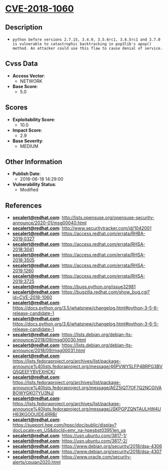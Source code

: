 
# [CVE-2018-1060](http://lists.opensuse.org/opensuse-security-announce/2020-01/msg00040.html)

## Description

- `python before versions 2.7.15, 3.4.9, 3.5.6rc1, 3.6.5rc1 and 3.7.0 is vulnerable to catastrophic backtracking in pop3lib's apop() method. An attacker could use this flaw to cause denial of service.`

## Cvss Data

- **Access Vector**:
  - NETWORK
- **Base Score**:
  - 5.0

## Scores

- **Exploitability Score**:
  - 10.0
- **Impact Score**:
  - 2.9
- **Base Severity**:
  - MEDIUM

## Other Information

- **Publish Date**:
  - 2018-06-18 14:29:00
- **Vulnerability Status**:
  - Modified

## References

- **secalert@redhat.com**: http://lists.opensuse.org/opensuse-security-announce/2020-01/msg00040.html
- **secalert@redhat.com**: http://www.securitytracker.com/id/1042001
- **secalert@redhat.com**: https://access.redhat.com/errata/RHBA-2019:0327
- **secalert@redhat.com**: https://access.redhat.com/errata/RHSA-2018:3041
- **secalert@redhat.com**: https://access.redhat.com/errata/RHSA-2018:3505
- **secalert@redhat.com**: https://access.redhat.com/errata/RHSA-2019:1260
- **secalert@redhat.com**: https://access.redhat.com/errata/RHSA-2019:3725
- **secalert@redhat.com**: https://bugs.python.org/issue32981
- **secalert@redhat.com**: https://bugzilla.redhat.com/show_bug.cgi?id=CVE-2018-1060
- **secalert@redhat.com**: https://docs.python.org/3.5/whatsnew/changelog.html#python-3-5-6-release-candidate-1
- **secalert@redhat.com**: https://docs.python.org/3.6/whatsnew/changelog.html#python-3-6-5-release-candidate-1
- **secalert@redhat.com**: https://lists.debian.org/debian-lts-announce/2018/09/msg00030.html
- **secalert@redhat.com**: https://lists.debian.org/debian-lts-announce/2018/09/msg00031.html
- **secalert@redhat.com**: https://lists.fedoraproject.org/archives/list/package-announce%40lists.fedoraproject.org/message/46PVWY5LFP4BRPG3BVQ5QEEFYBVEXHCK/
- **secalert@redhat.com**: https://lists.fedoraproject.org/archives/list/package-announce%40lists.fedoraproject.org/message/AEZ5IQT7OF7Q2NCGIVABOWYGKO7YU3NJ/
- **secalert@redhat.com**: https://lists.fedoraproject.org/archives/list/package-announce%40lists.fedoraproject.org/message/JSKPGPZQNTAULHW4UH63KGOOUIDE4RRB/
- **secalert@redhat.com**: https://support.hpe.com/hpsc/doc/public/display?docLocale=en_US&docId=emr_na-hpesbst03951en_us
- **secalert@redhat.com**: https://usn.ubuntu.com/3817-1/
- **secalert@redhat.com**: https://usn.ubuntu.com/3817-2/
- **secalert@redhat.com**: https://www.debian.org/security/2018/dsa-4306
- **secalert@redhat.com**: https://www.debian.org/security/2018/dsa-4307
- **secalert@redhat.com**: https://www.oracle.com/security-alerts/cpujan2020.html
